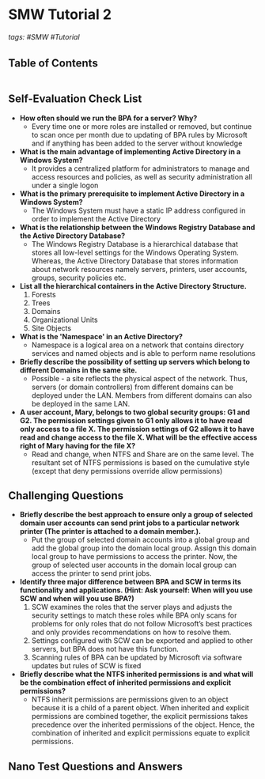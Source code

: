 # SMW Tutorial 2

###### tags: #SMW #Tutorial

## Table of Contents
```toc
```

## Self-Evaluation Check List
- **How often should we run the BPA for a server? Why?**
	- Every time one or more roles are installed or removed, but continue to scan once per month due to updating of BPA rules by Microsoft and if anything has been added to the server without knowledge
- **What is the main advantage of implementing Active Directory in a Windows System?**
	- It provides a centralized platform for administrators to manage and access resources and policies, as well as security administration all under a single logon
- **What is the primary prerequisite to implement Active Directory in a Windows System?**
	- The Windows System must have a static IP address configured in order to implement the Active Directory
- **What is the relationship between the Windows Registry Database and the Active Directory Database?**
	- The Windows Registry Database is a hierarchical database that stores all low-level settings for the Windows Operating System. Whereas, the Active Directory Database that stores information about network resources namely servers, printers, user accounts, groups, security policies etc.
- **List all the hierarchical containers in the Active Directory Structure.**
	1.  Forests
	2.  Trees
	3.  Domains
	4.  Organizational Units
	5.  Site Objects
- **What is the 'Namespace' in an Active Directory?**
	- Namespace is a logical area on a network that contains directory services and named objects and is able to perform name resolutions
- **Briefly describe the possibility of setting up servers which belong to different Domains in the same site.**
	- Possible - a site reflects the physical aspect of the network. Thus, servers (or domain controllers) from different domains can be deployed under the LAN. Members from different domains can also be deployed in the same LAN.
- **A user account, Mary, belongs to two global security groups: G1 and G2. The permission settings given to G1 only allows it to have read only access to a file X. The permission settings of G2 allows it to have read and change access to the file X. What will be the effective access right of Mary having for the file X?**
	- Read and change, when NTFS and Share are on the same level. The resultant set of NTFS permissions is based on the cumulative style (except that deny permissions override allow permissions)

## Challenging Questions
- **Briefly describe the best approach to ensure only a group of selected domain user accounts can send print jobs to a particular network printer (The printer is attached to a domain member.).**
	- Put the group of selected domain accounts into a global group and add the global group into the domain local group. Assign this domain local group to have permissions to access the printer. Now, the group of selected user accounts in the domain local group can access the printer to send print jobs.
- **Identify three major difference between BPA and SCW in terms its functionality and applications. (Hint: Ask yourself: When will you use SCW and when will you use BPA?)**
	1.  SCW examines the roles that the server plays and adjusts the security settings to match these roles while BPA only scans for problems for only roles that do not follow Microsoft’s best practices and only provides recommendations on how to resolve them.
	2. Settings configured with SCW can be exported and applied to other servers, but BPA does not have this function.
	3.  Scanning rules of BPA can be updated by Microsoft via software updates but rules of SCW is fixed
- **Briefly describe what the NTFS inherited permissions is and what will be the combination effect of inherited permissions and explicit permissions?**
	- NTFS inherit permissions are permissions given to an object because it is a child of a parent object. When inherited and explicit permissions are combined together, the explicit permissions takes precedence over the inherited permissions of the object. Hence, the combination of inherited and explicit permissions equate to explicit permissions.

## Nano Test Questions and Answers